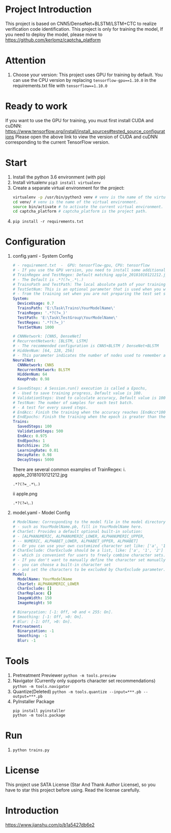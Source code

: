 # Project Introduction
This project is based on CNN5/DenseNet+BLSTM/LSTM+CTC to realize verification code identification. 
This project is only for training the model, If you need to deploy the model, please move to https://github.com/kerlomz/captcha_platform

# Attention
1. Choose your version:
    This project uses GPU for training by default.
    You can use the CPU version by replacing ```tensorflow-gpu==1.10.0``` in the requirements.txt file with ```tensorflow==1.10.0```
    
# Ready to work
   If you want to use the GPU for training, you must first install CUDA and cuDNN:
   https://www.tensorflow.org/install/install_sources#tested_source_configurations
   Please open the above link to view the version of CUDA and cuDNN corresponding to the current TensorFlow version.

# Start
1. Install the python 3.6 environment (with pip)
2. Install virtualenv ```pip3 install virtualenv```
3. Create a separate virtual environment for the project:
    ```bash
    virtualenv -p /usr/bin/python3 venv # venv is the name of the virtual environment.
    cd venv/ # venv is the name of the virtual environment.
    source bin/activate # to activate the current virtual environment.
    cd captcha_platform # captcha_platform is the project path.
    ```
4. ```pip install -r requirements.txt```


# Configuration
1. config.yaml - System Config
    ```yaml
    # - requirement.txt  -  GPU: tensorflow-gpu, CPU: tensorflow
    # - If you use the GPU version, you need to install some additional applications.
    # TrainRegex and TestRegex: Default matching apple_20181010121212.jpg file.
    # - The Default is .*?(?=_.*\.)
    # TrainsPath and TestPath: The local absolute path of your training and testing set.
    # TestSetNum: This is an optional parameter that is used when you want to extract some of the test set
    # - from the training set when you are not preparing the test set separately.
    System:
      DeviceUsage: 0.7
      TrainsPath: 'E:\Task\Trains\YourModelName\'
      TrainRegex: '.*?(?=_)'
      TestPath: 'E:\Task\TestGroup\YourModelName\'
      TestRegex: '.*?(?=_)'
      TestSetNum: 1000
    
    # CNNNetwork: [CNN5, DenseNet]
    # RecurrentNetwork: [BLSTM, LSTM]
    # - The recommended configuration is CNN5+BLSTM / DenseNet+BLSTM
    # HiddenNum: [64, 128, 256]
    # - This parameter indicates the number of nodes used to remember and store past states.
    NeuralNet:
      CNNNetwork: CNN5
      RecurrentNetwork: BLSTM
      HiddenNum: 64
      KeepProb: 0.98
    
    # SavedSteps: A Session.run() execution is called a Epochs,
    # - Used to save training progress, Default value is 100.
    # ValidationSteps: Used to calculate accuracy, Default value is 100.
    # TestNum: The number of samples for each test batch.
    # - A test for every saved steps.
    # EndAcc: Finish the training when the accuracy reaches [EndAcc*100]%.
    # EndEpochs: Finish the training when the epoch is greater than the defined epoch.
    Trains:
      SavedSteps: 100
      ValidationSteps: 500
      EndAcc: 0.975
      EndEpochs: 1
      BatchSize: 256
      LearningRate: 0.01
      DecayRate: 0.98
      DecaySteps: 5000
    ```
    There are several common examples of TrainRegex:
    i. apple_20181010121212.jpg
    ```
    .*?(?=_.*\.)
    ```
    ii apple.png
    ```
    .*?(?=\.)
    ```
    
1. model.yaml  - Model Config
    ```yaml
    # ModelName: Corresponding to the model file in the model directory,
    # - such as YourModelName.pb, fill in YourModelName here.
    # CharSet: Provides a default optional built-in solution:
    # - [ALPHANUMERIC, ALPHANUMERIC_LOWER, ALPHANUMERIC_UPPER,
    # -- NUMERIC, ALPHABET_LOWER, ALPHABET_UPPER, ALPHABET]
    # - Or you can use your own customized character set like: ['a', '1', '2'].
    # CharExclude: CharExclude should be a list, like: ['a', '1', '2']
    # - which is convenient for users to freely combine character sets.
    # - If you don't want to manually define the character set manually,
    # - you can choose a built-in character set
    # - and set the characters to be excluded by CharExclude parameter.
    Model:
      ModelName: YourModelName
      CharSet: ALPHANUMERIC_LOWER
      CharExclude: []
      CharReplace: {}
      ImageWidth: 150
      ImageHeight: 50
    
    # Binaryzation: [-1: Off, >0 and < 255: On].
    # Smoothing: [-1: Off, >0: On].
    # Blur: [-1: Off, >0: On].
    Pretreatment:
      Binaryzation: -1
      Smoothing: -1
      Blur: -1
    ```
# Tools
1. Pretreatment Previewer
    ```python -m tools.preview```
2. Navigator (Currently only supports character set recommendations)
    ```python -m tools.navigator```
3. Quantize(Deleted)
    ```python -m tools.quantize --input=***.pb --output=***.pb```
4. PyInstaller Package
    ```
    pip install pyinstaller
    python -m tools.package
    ```
# Run
1. ```python trains.py```

# License
This project use SATA License (Star And Thank Author License), so you have to star this project before using. Read the license carefully.

# Introduction
https://www.jianshu.com/p/b1a5427db6e2
